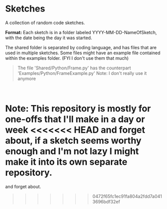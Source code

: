 
# Sketches
A collection of random code sketches.

**Format:**
Each sketch is in a folder labeled YYYY-MM-DD-NameOfSketch,
with the date being the day it was started.

The shared folder is separated by coding language, and has
files that are used in multiple sketches. Some files might
have an example file contained within the examples folder.
(FYI I don't use them that much)
> The file 'Shared/Python/Frame.py' has the counterpart
> 'Examples/Python/FrameExample.py'
Note: I don't really use it anymore

<br>

**Note:**
This repository is mostly for one-offs that I'll make in a day or week
<<<<<<< HEAD
and forget about, if a sketch seems worthy enough and I'm not lazy I might
make it into its own separate repository.
=======
and forget about.
>>>>>>> 0472f65fc1ec91fa804a2fdd7a0413696bdf32ef
